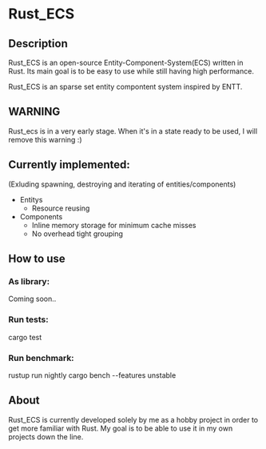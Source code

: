 # Rust_ECS

## Description
Rust_ECS is an open-source Entity-Component-System(ECS) written in Rust. Its main goal is to be easy to use while still having high performance. 

Rust_ECS is an sparse set entity compontent system inspired by ENTT.

## WARNING
Rust_ecs is in a very early stage. When it's in a state ready to be used, I will remove this warning :)

## Currently implemented:
(Exluding spawning, destroying and iterating of entities/components)
* Entitys
    * Resource reusing
* Components
    * Inline memory storage for minimum cache misses
    * No overhead tight grouping

## How to use

### As library:
Coming soon..

### Run tests:
cargo test

### Run benchmark:
rustup run nightly cargo bench --features unstable

## About
Rust_ECS is currently developed solely by me as a hobby project in order to get more familiar with Rust. My goal is to be able to use it in my own projects down the line.